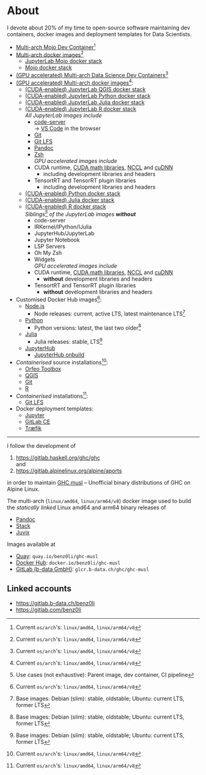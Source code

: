 # About

I devote about 20% of my time to open-source software maintaining dev
containers, docker images and deployment templates for Data Scientists.

* [Multi-arch Mojo Dev Container](https://github.com/benz0li/mojo-dev-container)[^1]
* [Multi-arch docker images](https://gitlab.b-data.ch/explore?name=Multi-arch+Docker+Image&sort=latest_activity_desc)[^1]
  * [JupyterLab Mojo docker stack](https://github.com/b-data/jupyterlab-mojo-docker-stack)
  * [Mojo docker stack](https://github.com/b-data/mojo-docker-stack)
* [(GPU accelerated) Multi-arch Data Science Dev Containers](https://github.com/b-data/data-science-devcontainers)[^1]
* [(GPU accelerated) Multi-arch docker images](https://gitlab.b-data.ch/explore?name=Multi-arch+Docker+Image+CUDA&sort=latest_activity_desc)[^1]:
  * [(CUDA-enabled) JupyterLab QGIS docker stack](https://github.com/b-data/jupyterlab-qgis-docker-stack)
  * [(CUDA-enabled) JupyterLab Python docker stack](https://github.com/b-data/jupyterlab-python-docker-stack)
  * [(CUDA-enabled) JupyterLab Julia docker stack](https://github.com/b-data/jupyterlab-julia-docker-stack)
  * [(CUDA-enabled) JupyterLab R docker stack](https://github.com/b-data/jupyterlab-r-docker-stack)  
    *All JupyterLab images include*
    * [code-server](https://github.com/cdr/code-server)  
      → [VS Code](https://github.com/microsoft/vscode) in the browser
    * [Git](https://git-scm.com)
    * [Git LFS](https://git-lfs.github.com)
    * [Pandoc](https://pandoc.org)
    * [Zsh](http://zsh.sourceforge.net)  
    *GPU accelerated images include*
    * CUDA runtime,
      [CUDA math libraries](https://developer.nvidia.com/gpu-accelerated-libraries),
      [NCCL](https://developer.nvidia.com/nccl) and
      [cuDNN](https://developer.nvidia.com/cudnn)
      * including development libraries and headers
    * TensortRT and TensorRT plugin libraries
      * including development libraries and headers
  * [(CUDA-enabled) Python docker stack](https://github.com/b-data/python-docker-stack)
  * [(CUDA-enabled) Julia docker stack](https://github.com/b-data/julia-docker-stack)
  * [(CUDA-enabled) R docker stack](https://github.com/b-data/r-docker-stack)  
    *Siblings[^2] of the JupyterLab images **without***
    * code-server
    * IRKernel/IPython/IJulia
    * JupyterHub/JupyterLab
    * Jupyter Notebook
    * LSP Servers
    * Oh My Zsh
    * Widgets  
    *GPU accelerated images include*
    * CUDA runtime,
      [CUDA math libraries](https://developer.nvidia.com/gpu-accelerated-libraries),
      [NCCL](https://developer.nvidia.com/nccl) and
      [cuDNN](https://developer.nvidia.com/cudnn)
      * **without** development libraries and headers
    * TensortRT and TensorRT plugin libraries
      * **without** development libraries and headers
* Customised Docker Hub images[^1]:
  * [Node.js](https://gitlab.b-data.ch/nodejs/nsi/container_registry)
    * Node releases: current, active LTS, latest maintenance LTS[^3]
  * [Python](https://gitlab.b-data.ch/python/psi/container_registry)
    * Python versions: latest, the last two older[^3]
  * [Julia](https://gitlab.b-data.ch/julia/jsi/container_registry)
    * Julia releases: stable, LTS[^3]
  * [JupyterHub](https://gitlab.b-data.ch/jupyterhub/jupyterhub/container_registry)
    * [JupyterHub onbuild](https://gitlab.b-data.ch/jupyterhub/jupyterhub-onbuild/container_registry)
* *Containerised* source installations[^1]:
  * [Orfeo Toolbox](https://github.com/b-data/otbsi)
  * [QGIS](https://github.com/b-data/qgissi)
  * [Git](https://github.com/b-data/gsi)
  * [R](https://github.com/b-data/rsi)
* *Containerised* installations[^1]:
  * [Git LFS](https://github.com/b-data/glfsi)
* Docker deployment templates:
  * [Jupyter](https://github.com/b-data/docker-deployment-jupyter)
  * [GitLab CE](https://github.com/b-data/docker-deployment-gitlab-ce)
  * [Træfik](https://github.com/b-data/docker-deployment-traefik)

---

I follow the development of

1. <https://gitlab.haskell.org/ghc/ghc>  
   and
1. <https://gitlab.alpinelinux.org/alpine/aports>

in order to maintain [GHC musl](https://github.com/benz0li/ghc-musl) –
Unofficial binary distributions of GHC on Alpine Linux.

The multi-arch (`linux/amd64`, `linux/arm64/v8`) docker image used to build the
*statically linked* Linux amd64 and arm64 binary releases of

* [Pandoc](https://github.com/jgm/pandoc)
* [Stack](https://github.com/commercialhaskell/stack)
* [Juvix](https://github.com/anoma/juvix)

Images available at

* [Quay](https://quay.io/repository/benz0li/ghc-musl):
  `quay.io/benz0li/ghc-musl`
* [Docker Hub](https://hub.docker.com/r/benz0li/ghc-musl):
  `docker.io/benz0li/ghc-musl`
* [GitLab (b-data GmbH)](https://gitlab.b-data.ch/ghc/ghc-musl/container_registry/381):
  `glcr.b-data.ch/ghc/ghc-musl`

## Linked accounts

* <https://gitlab.b-data.ch/benz0li>
* <https://gitlab.com/benz0li>

[^1]: Current `os/arch`'s: `linux/amd64`, `linux/arm64/v8`  
[^2]: Use cases (not exhaustive): Parent image, dev container, CI pipeline  
[^3]: Base images: Debian (slim): stable, oldstable; Ubuntu: current LTS, former LTS
